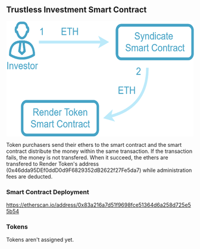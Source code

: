 ## Trustless Investment Smart Contract

<p align="center">
<img src="https://github.com/dggventures/syndicate/blob/master/render-token-investment1/images/render-token-workflow.png" 
alt="DG Global Ventures" width="573" height="309" border="0" align="center" margin-left="10%" />
</p>

Token purchasers send their ethers to the smart contract and the smart contract distribute the money within the same transaction. If the transaction fails, the money is not transfered. When it succeed, the ethers are transfered to Render Token's address (0x46dda95DEf0ddD0d9F6829352dB2622f27Fe5da7) while administration fees are deducted.

### Smart Contract Deployment

https://etherscan.io/address/0x83a216a7d51f9698fce51364d6a258d725e55b54

### Tokens

Tokens aren't assigned yet.
